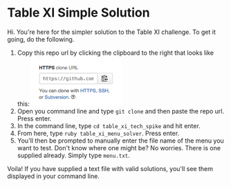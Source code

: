 # Table XI Simple Solution

Hi. You're here for the simpler solution to the Table XI challenge. To get it going, do the following.

1. Copy this repo url by clicking the clipboard to the right that looks like this: ![Cloning Example](clone.png)
2. Open you command line and type ```git clone``` and then paste the repo url. Press enter.
3. In the command line, type ```cd table_xi_tech_spike``` and hit enter.
4. From here, type ```ruby table_xi_menu_solver```. Press enter.
5. You'll then be prompted to manually enter the file name of the menu you want to test. Don't know where one might be? No worries. There is one supplied already. Simply type ```menu.txt```.

Voila! If you have supplied a text file with valid solutions, you'll see them displayed in your command line.
